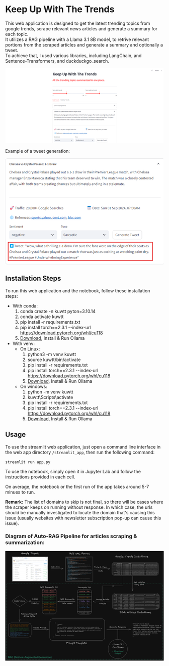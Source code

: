 # Keep Up With The Trends
This web application is designed to get the latest trending topics from google trends, scrape relevant news articles and generate a summary for each topic.\
It utilizes a RAG pipeline with a Llama 3.1 8B model, to retrive relevant portions from the scraped articles and generate a summary and optionally a tweet. \
To achieve that, I used various libraries, including LangChain, and Sentence-Transformers, and duckduckgo_search.

![kuwtt_ui](./kuwtt_ui.png)

Example of a tweet generation:

![kuwtt_ui](./tweet_exp.png)

## Installation Steps
To run this web application and the notebook, follow these installation steps:
- With conda:
    1. conda create -n kuwtt pyton=3.10.14
    2. conda activate kuwtt
    3. pip install -r requirements.txt 
    4. pip install torch==2.3.1 --index-url https://download.pytorch.org/whl/cu118 
    5. [Download](https://ollama.com/download), Install & Run Ollama
- With venv:
    - On Linux:
        1. python3 -m venv kuwtt
        2. source kuwtt/bin/activate
        3. pip install -r requirements.txt
        4. pip install torch==2.3.1 --index-url https://download.pytorch.org/whl/cu118
        5. [Download](https://ollama.com/download), Install & Run Ollama
    - On windows:
        1. python -m venv kuwtt
        2. kuwtt\Scripts\activate
        3. pip install -r requirements.txt
        4. pip install torch==2.3.1 --index-url https://download.pytorch.org/whl/cu118
        5. [Download](https://ollama.com/download), Install & Run Ollama


## Usage
To use the streamlit web application, just open a command line interface in the web app directory `/streamlit_app`, then run the following command:

```console
streamlit run app.py
```

To use the notebook, simply open it in Jupyter Lab and follow the instructions provided in each cell.

On average, the notebook or the first run of the app takes around 5-7 minues to run.

**Remark:** The list of domains to skip is not final, so there will be cases where the scraper keeps on running without response. In which case, the urls should be manually investigated to locate the domain that's causing this issue (usually websites with newsletter subscription pop-up can cause this issue).

### Diagram of Auto-RAG Pipeline for articles scraping & summarization:

![diagram](./diagram_bg.png)
